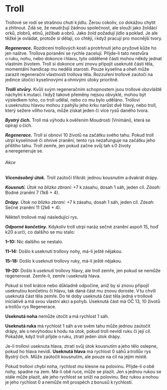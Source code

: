 # Troll
  
Trollové se rodí se strašnou chutí k jídlu. Žerou cokoliv, co dokážou chytit a zhltnout. Zdá se, že neudržují žádnou společnost, ale slouží jako žoldáci orků, zlobrů, etinů, ježibab a obrů. Jako žold požadují jídlo a poklad. Je ale těžké je ovládat, protože si dělají, co chtějí, i když pracují pro mocnější tvory.
  
***Regenerace.*** Rozdrcení trollových kostí a protrhnutí jeho pryžové kůže ho jen naštve. Trollova poranění se rychle zacelují. Přijde-li tato nestvůra o ruku, nohu, nebo dokonce i hlavu, tyto oddělené části mohou někdy jednat vlastním životem. Troll si dokonce umí znovu připojit useknuté části těla, momentální handicap mu nedělá starosti. Pouze kyselina a oheň může zarazit regenerační vlastnosti trollova těla. Rozzuření trollové zaútočí na jedince útočící kyselinovými a ohnivými útoky prioritně.
  
***Trollí stvůry.*** Kvůli svým regeneračním schopnostem jsou trollové obzvláště náchylní k mutaci. I když takové přeměny nejsou obvyklé, mohou být výsledkem toho, co troll udělal, nebo co mu bylo uděláno. Trollovi s useknutou hlavou mohou z pahýlu jeho krku narůst dvě hlavy, nebo troll, který sežere vílího tvora, může získat jeden či více rysů daného tvora.
  
<Monster 
    title="Troll"
    subtitle="Velký obr, chaotické zlo"
    armor-class="15 (přirozená zbroj)"
    hit-points="84 (8k10 + 40)"
    speed="6 sáhů"
    str="18 (+4)"
    dex="13 (+1)"
    con="20 (+5)"
    int="7 (-2)"
    wis="9 (-1)"
    cha="7 (-2)"
    saving-throws=""
    skills="Vnímání +2"
    damage-vulnerabilities=""
    damage-resistances=""
    damage-immunities=""
    condition-immunities=""
    senses="vidění ve tmě 12 sáhů, pasivní Vnímání 12"
    languages="gigantština"
    challenge="5 (1 800 ZK)"
    >

***Bystrý čich.*** Troll má výhodu k ověřením Moudrosti (Vnímání), která se opírají o čich.
  
***Regenerace.*** Troll si obnoví 10 životů na začátku svého tahu. Pokud troll utrpí kyselinové či ohnivé zranění, tento rys nezafunguje na začátku jeho příštího tahu. Troll zemře, jen pokud začne svůj tah s 0 životy a neregeneruje se.
  
###### Akce
  
***Vícenásobný útok.*** Troll zaútočí třikrát: jednou kousnutím a dvakrát drápy.
  
***Kousnutí.*** *Útok na blízko zbraní:* +7 k zásahu, dosah 1 sáh, jeden cíl. *Zásah:* Bodné zranění 7 (1k6 + 4).
  
***Drápy.*** *Útok na blízko zbraní:* +7 k zásahu, dosah 1 sáh, jeden cíl. *Zásah:* Sečné zranění 11 (2k6 + 4).
 
</Monster> 

<Card header="Varianta: Odporné končetiny">
  
Někteří trollové mají následující rys.
  
***Odporné končetiny.*** Kdykoliv troll utrpí naráz sečné zranění aspoň 15, hoď k20 a urči, co dalšího se mu stalo:
  
**1–10:** Nic dalšího se nestalo.
  
**11–14:** Došlo k useknutí trollovy nohy, má-li ještě nějakou.
  
**15–18:** Došlo k useknutí trollovy ruky, má-li ještě nějakou.
  
**19–20:** Došlo k useknutí trollovy hlavy, ale troll zemře, jen pokud se nemůže regenerovat. Zemře-li, zemře i useknutá hlava.
  
Pokud si troll krátce nebo důkladně odpočine, aniž by si znovu připojil useknutou končetinu či hlavu, tak daná část mu znovu doroste. V tu chvíli useknutá část těla zemře. Do té doby useknutá část těla jedná v trollově iniciativě a má svou vlastní akci a pohyb. Useknutá část má OČ 13, 10 životů a trollův rys Regenerace.
  
**Useknutá noha** nemůže útočit a má rychlost 1 sáh.
  
**Useknutá ruka** má rychlost 1 sáh a ve svém tahu může jednou zaútočit drápy, ale s nevýhodou k hodu na útok, pokud troll nevidí ruku či její cíl. Pokaždé, když troll přijde o ruku, ztratí jeden útok drápy.
  
Je-li trollovi useknuta hlava, ztratí svůj útok kousnutím a jeho tělo oslepne, pokud ho hlava nevidí. **Useknutá hlava** má rychlost 0 sáhů a trollův rys Bystrý čich. Může zaútočit kousnutím, ale pouze na cíl na jejím místě.
  
Pokud trollovi chybí noha, rychlost mu klesne na polovinu. Přijde-li o obě nohy, spadne na zem. Má-li obě ruce, může se plazit. Jen s jednou rukou se stále může plazit, ale jeho rychlost se sníží na polovinu. Bez rukou a nohou je jeho rychlost 0 a nemůže mít prospěch z bonusů k rychlosti.

</Card>
